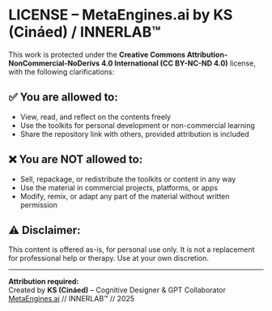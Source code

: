 # LICENSE – MetaEngines.ai by KS (Cináed) / INNERLAB™

This work is protected under the **Creative Commons Attribution-NonCommercial-NoDerivs 4.0 International (CC BY-NC-ND 4.0)** license, with the following clarifications:

## ✅ You are allowed to:
- View, read, and reflect on the contents freely
- Use the toolkits for personal development or non-commercial learning
- Share the repository link with others, provided attribution is included

## ❌ You are NOT allowed to:
- Sell, repackage, or redistribute the toolkits or content in any way
- Use the material in commercial projects, platforms, or apps
- Modify, remix, or adapt any part of the material without written permission

## ⚠️ Disclaimer:
This content is offered as-is, for personal use only. It is not a replacement for professional help or therapy. Use at your own discretion.

---

**Attribution required:**  
Created by **KS (Cináed)** – Cognitive Designer & GPT Collaborator  
[MetaEngines.ai](https://metaengines.ai) // INNERLAB™ // 2025
